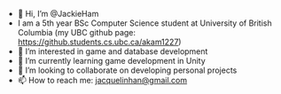 - 👋 Hi, I’m @JackieHam
- I am a 5th year BSc Computer Science student at University of British Columbia (my UBC github page: https://github.students.cs.ubc.ca/akam1227)
- 👀 I’m interested in game and database development
- 🌱 I’m currently learning game development in Unity
- 💞️ I’m looking to collaborate on developing personal projects
- 📫 How to reach me: jacquelinhan@gmail.com

<!---
JackieHam/JackieHam is a ✨ special ✨ repository because its `README.md` (this file) appears on your GitHub profile.
You can click the Preview link to take a look at your changes.
--->
